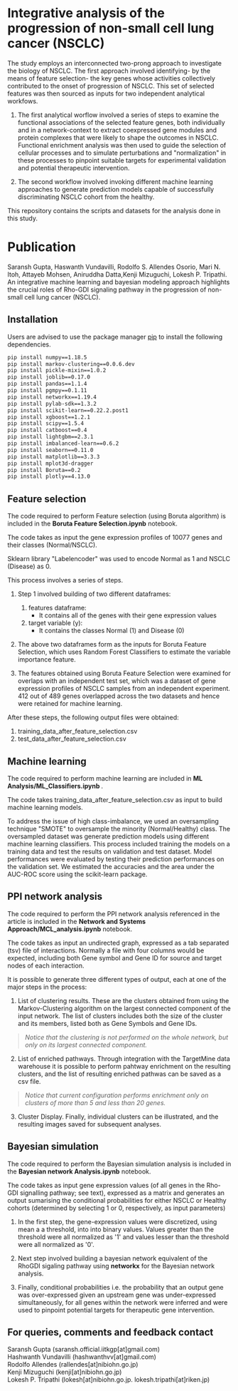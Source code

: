 # Integrative analysis of the progression of non-small cell lung cancer (NSCLC)
The study employs an interconnected two-prong approach to investigate the biology of NSCLC. The first approach involved identifying- by the means of feature selection- the key genes whose activities collectively contributed to the onset of progression of NSCLC. This set of selected features was then sourced as inputs for two independent analytical workfows.
    
  1. The first analytical worflow involved a series of steps to examine the functional associations of the selected feature genes, both individually and in a network-context to extract coexpressed gene modules and protein complexes that were likely to shape the outcomes in NSCLC. Functional enrichment analysis was then used to guide the selection of cellular processes and to simulate perturbations and "normalization" in these processes to pinpoint suitable targets for experimental validation and potential therapeutic intervention.
    
  2. The second workflow involved invoking different machine learning approaches to generate prediction models capable of successfully discriminating NSCLC cohort from the healthy.
    
This repository contains the scripts and datasets for the analysis done in this study.

# Publication
Saransh Gupta, Haswanth Vundavilli, Rodolfo S. Allendes Osorio, Mari N. Itoh, Attayeb Mohsen, Aniruddha Datta,Kenji Mizuguchi, Lokesh P. Tripathi. An integrative machine learning and bayesian modeling approach highlights the crucial roles of Rho-GDI signaling pathway in the progression of non-small cell lung cancer (NSCLC). 

## Installation

Users are advised to use the package manager [pip](https://pip.pypa.io/en/stable/) to install the following dependencies.

```bash
pip install numpy==1.18.5
pip install markov-clustering==0.0.6.dev
pip install pickle-mixin==1.0.2
pip install joblib==0.17.0
pip install pandas==1.1.4
pip install pgmpy==0.1.11
pip install networkx==1.19.4
pip install pylab-sdk==1.3.2
pip install scikit-learn==0.22.2.post1
pip install xgboost==1.2.1
pip install scipy==1.5.4
pip install catboost==0.4
pip install lightgbm==2.3.1
pip install imbalanced-learn==0.6.2
pip install seaborn==0.11.0
pip install matplotlib==3.3.3
pip install mplot3d-dragger
pip install Boruta==0.2
pip install plotly==4.13.0
```
## Feature selection

The code required to perform Feature selection (using Boruta algorithm) is included in the <b>Boruta Feature Selection.ipynb</b> notebook.

The code takes as input the gene expression profiles of 10077 genes and their classes (Normal/NSCLC).

Sklearn library "Labelencoder" was used to encode Normal as 1 and NSCLC (Disease) as 0.

This process involves a series of steps.

1. Step 1 involved building of two different dataframes:

    1. features dataframe:
        -   It contains all of the genes with their gene expression values
    2. target variable (y):
        -   It contains the classes Normal (1) and Disease (0)

2. The above two dataframes form as the inputs for Boruta Feature Selection, which uses Random Forest Classifiers to estimate the variable importance feature.

3. The features obtained using Boruta Feature Selection were examined for overlaps with an independent test set, which was a dataset of gene expression profiles of NSCLC samples from an independent experiment. 412 out of 489 genes overlapped across the two datasets and hence were retained for machine learning.

After these steps, the following output files were obtained:

   1. training_data_after_feature_selection.csv
   2. test_data_after_feature_selection.csv

## Machine learning

The code required to perform machine learning are included in <b>ML Analysis/ML_Classifiers.ipynb </b>. 

The code takes training_data_after_feature_selection.csv as input to build  machine learning models.

To address the issue of high class-imbalance, we used an oversampling technique "SMOTE" to oversample the minority (Normal/Healthy) class. The oversampled dataset was 
generate prediction models using different machine learning classifiers. This process included training the models on a training data and test the results on validation and test dataset. Model performances were evaluated by testing their prediction performances on the validation set. We estimated the accuracies and the area under the AUC-ROC score using the scikit-learn package.

## PPI network analysis

The code required to perform the PPI network analysis referenced in the article
is included in the <b>Network and Systems Approach/MCL_analysis.ipynb</b> notebook.

The code takes as input an undirected graph, expressed as a tab separated (tsv) file of interactions. Normally a file with four columns would be expected, including both Gene symbol and Gene ID for source and target nodes of each interaction.

It is possible to generate three different types of output, each at one of the major steps in the process:

  1. List of clustering results. These are the clusters obtained from using the Markov-Clustering algorithm on the largest  connected component of the input network. The list of clusters includes both the size of the cluster and its members, listed both as Gene Symbols and Gene IDs.

> *Notice that the clustering is not performed on the whole network, but only on its largest connected component.*

  2. List of enriched pathways. Through integration with the TargetMine data warehouse it is possible to perform pahtway enrichment on the resulting clusters, and the list of resulting enriched pathwas can be saved as a csv file.

> *Notice that current configuration performs enrichment only on clusters of more than 5 and less than 20 genes.*
  
  3. Cluster Display. Finally, individual clusters can be illustrated, and the resulting images saved for subsequent analyses. 


## Bayesian simulation

The code required to perform the Bayesian simulation analysis is included in the <b>Bayesian network Analysis.ipynb</b> notebook.

The code takes as input gene expression values (of all genes in the Rho-GDI signalling pathway; see text), expressed as a matrix and generates an output sumarising the conditional probabilities for either NSCLC or Healthy cohorts (determined by selecting 1 or 0, respectively, as input parameters)

1. In the first step, the gene-expression values were discretized, using mean a a threshold, into into binary values. Values greater than the threshold were all normalized as '1' and values lesser than the threshold were all normalized as '0'.

2. Next step involved building a bayesian network equivalent of the RhoGDI sigaling pathway using <b>networkx</b> for the Bayesian network analysis.

3. Finally, conditional probabilities i.e. the probability that an output gene was over-expressed given an upstream gene was under-expressed simultaneously, for all genes within the network were inferred and were used to pinpoint potential targets for therapeutic gene intervention.
    
## For queries, comments and feedback contact
 Saransh Gupta (saransh.official.iitkgp[at]gmail.com)  
 Hashwanth Vundavilli (hashwanthvv[at]gmail.com)  
 Rodolfo Allendes (rallendes[at]nibiohn.go.jp)  
 Kenji Mizuguchi (kenji[at]nibiohn.go.jp)  
 Lokesh P. Tripathi (lokesh[at]nibiohn.go.jp. lokesh.tripathi[at]riken.jp)  
